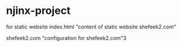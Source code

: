 # njinx-project
for static website
index.html "content of static website shefeek2.com"

shefeek2.com "configuration for shefeek2.com"3





